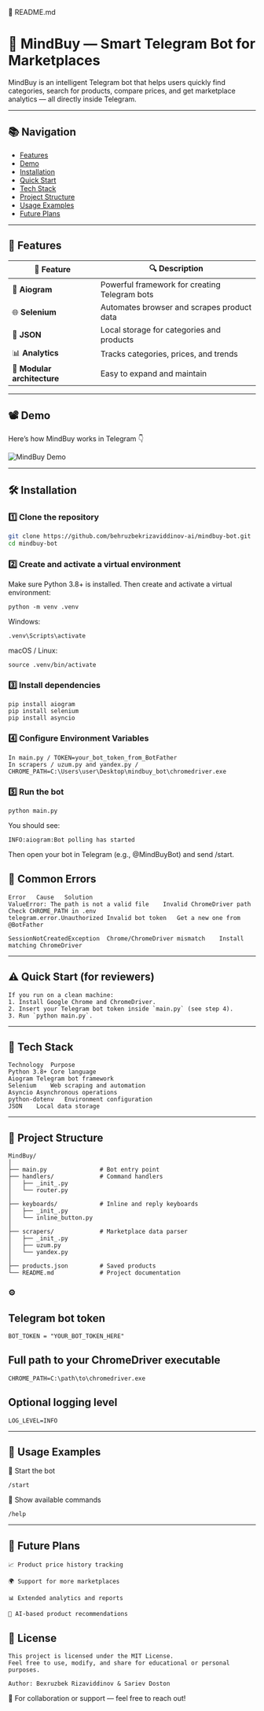 📘 README.md
# 🧠 MindBuy — Smart Telegram Bot for Marketplaces

MindBuy is an intelligent Telegram bot that helps users quickly find categories, search for products, compare prices, and get marketplace analytics — all directly inside Telegram.

---

## 📚 Navigation
- [Features](#-features)
- [Demo](#-demo)
- [Installation](#-installation)
- [Quick Start](#-quick-start)
- [Tech Stack](#-tech-stack)
- [Project Structure](#-project-structure)
- [Usage Examples](#-usage-examples)
- [Future Plans](#-future-plans)

---

## 🎯 Features

| 📌 Feature | 🔍 Description |
|------------|----------------|
| 🤖 **Aiogram** | Powerful framework for creating Telegram bots |
| 🌐 **Selenium** | Automates browser and scrapes product data |
| 💾 **JSON** | Local storage for categories and products |
| 📊 **Analytics** | Tracks categories, prices, and trends |
| 🧱 **Modular architecture** | Easy to expand and maintain |

---

## 📽 Demo
Here’s how MindBuy works in Telegram 👇  

![MindBuy Demo](https://github.com/user-attachments/assets/393f72e0-ef52-4cb0-8670-d601f193838b)

---

## 🛠 Installation

### 1️⃣ Clone the repository
```bash
git clone https://github.com/behruzbekrizaviddinov-ai/mindbuy-bot.git
cd mindbuy-bot
```

### 2️⃣ Create and activate a virtual environment
Make sure Python 3.8+ is installed. Then create and activate a virtual environment:

```
python -m venv .venv

```

Windows:

```
.venv\Scripts\activate

```

macOS / Linux:

```
source .venv/bin/activate

```

### 3️⃣ Install dependencies

```
pip install aiogram
pip install selenium
pip install asyncio

```
### 4️⃣ Configure Environment Variables

```
In main.py / TOKEN=your_bot_token_from_BotFather 
In scrapers / uzum.py and yandex.py / CHROME_PATH=C:\Users\user\Desktop\mindbuy_bot\chromedriver.exe

```

### 5️⃣ Run the bot

```
python main.py

```
You should see:

```
INFO:aiogram:Bot polling has started

```
Then open your bot in Telegram (e.g., @MindBuyBot) and send /start.

## 🧩 Common Errors
```
Error	Cause	Solution
ValueError: The path is not a valid file	Invalid ChromeDriver path	Check CHROME_PATH in .env
telegram.error.Unauthorized	Invalid bot token	Get a new one from @BotFather

SessionNotCreatedException	Chrome/ChromeDriver mismatch	Install matching ChromeDriver
```
---
## ⚠️ Quick Start (for reviewers)
```
If you run on a clean machine:
1. Install Google Chrome and ChromeDriver.
2. Insert your Telegram bot token inside `main.py` (see step 4).
3. Run `python main.py`.
```
---

## 🧠 Tech Stack
```
Technology	Purpose
Python 3.8+	Core language
Aiogram	Telegram bot framework
Selenium	Web scraping and automation
Asyncio	Asynchronous operations
python-dotenv	Environment configuration
JSON	Local data storage

```
---

## 📂 Project Structure
```
MindBuy/
│
├── main.py               # Bot entry point
├── handlers/             # Command handlers
│   ├── _init_.py
│   └── router.py
│
├── keyboards/            # Inline and reply keyboards
│   ├── _init_.py
│   └── inline_button.py
│
├── scrapers/             # Marketplace data parser
│   ├── _init_.py
│   ├── uzum.py
│   └── yandex.py
│
├── products.json         # Saved products
└── README.md             # Project documentation

```
### ⚙️
## Telegram bot token
```
BOT_TOKEN = "YOUR_BOT_TOKEN_HERE"

```
## Full path to your ChromeDriver executable
```
CHROME_PATH=C:\path\to\chromedriver.exe
```
## Optional logging level
```
LOG_LEVEL=INFO
```
---

## 📌 Usage Examples

🏁 Start the bot
```
/start
```

💬 Show available commands
```
/help
```
---

## 🚀 Future Plans
```
📈 Product price history tracking

🌍 Support for more marketplaces

📊 Extended analytics and reports

🤖 AI-based product recommendations
```
## 📜 License
```
This project is licensed under the MIT License.
Feel free to use, modify, and share for educational or personal purposes.

Author: Bexruzbek Rizaviddinov & Sariev Doston
```
📧 For collaboration or support — feel free to reach out!
